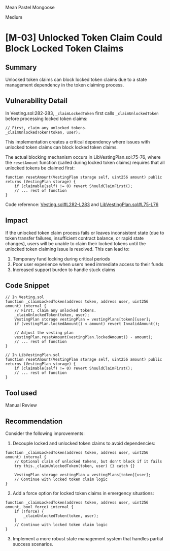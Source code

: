 Mean Pastel Mongoose

Medium

# [M-03] Unlocked Token Claim Could Block Locked Token Claims

## Summary
Unlocked token claims can block locked token claims due to a state management dependency in the token claiming process.

## Vulnerability Detail
In Vesting.sol:282-283, `_claimLockedToken` first calls `_claimUnlockedToken` before processing locked token claims:
```solidity
// First, claim any unlocked tokens.
_claimUnlockedToken(token, user);
```

This implementation creates a critical dependency where issues with unlocked token claims can block locked token claims.

The actual blocking mechanism occurs in LibVestingPlan.sol:75-76, where the `resetAmount` function (called during locked token claims) requires that all unlocked tokens be claimed first:
```solidity
function resetAmount(VestingPlan storage self, uint256 amount) public returns (VestingPlan storage) {
    if (claimable(self) != 0) revert ShouldClaimFirst();
    // ... rest of function
}
```

Code reference: [Vesting.sol#L282-L283](https://github.com/sherlock-audit/2025-03-symm-io-stacking/blob/main/token/contracts/vesting/Vesting.sol#L282-L283) and [LibVestingPlan.sol#L75-L76](https://github.com/sherlock-audit/2025-03-symm-io-stacking/blob/main/token/contracts/vesting/libraries/LibVestingPlan.sol#L75-L76)

## Impact
If the unlocked token claim process fails or leaves inconsistent state (due to token transfer failures, insufficient contract balance, or rapid state changes), users will be unable to claim their locked tokens until the unlocked token claiming issue is resolved. This can lead to:

1. Temporary fund locking during critical periods
2. Poor user experience when users need immediate access to their funds
3. Increased support burden to handle stuck claims

## Code Snippet
```solidity
// In Vesting.sol
function _claimLockedToken(address token, address user, uint256 amount) internal {
    // First, claim any unlocked tokens.
    _claimUnlockedToken(token, user);
    VestingPlan storage vestingPlan = vestingPlans[token][user];
    if (vestingPlan.lockedAmount() < amount) revert InvalidAmount();

    // Adjust the vesting plan
    vestingPlan.resetAmount(vestingPlan.lockedAmount() - amount);
    // ... rest of function
}

// In LibVestingPlan.sol
function resetAmount(VestingPlan storage self, uint256 amount) public returns (VestingPlan storage) {
    if (claimable(self) != 0) revert ShouldClaimFirst();
    // ... rest of function
}
```

## Tool used
Manual Review

## Recommendation
Consider the following improvements:

1. Decouple locked and unlocked token claims to avoid dependencies:
```solidity
function _claimLockedToken(address token, address user, uint256 amount) internal {
    // Optional claim of unlocked tokens, but don't block if it fails
    try this._claimUnlockedToken(token, user) {} catch {}
    
    VestingPlan storage vestingPlan = vestingPlans[token][user];
    // Continue with locked token claim logic
}
```

2. Add a force option for locked token claims in emergency situations:
```solidity
function _claimLockedToken(address token, address user, uint256 amount, bool force) internal {
    if (!force) {
        _claimUnlockedToken(token, user);
    }
    // Continue with locked token claim logic
}
```

3. Implement a more robust state management system that handles partial success scenarios. 